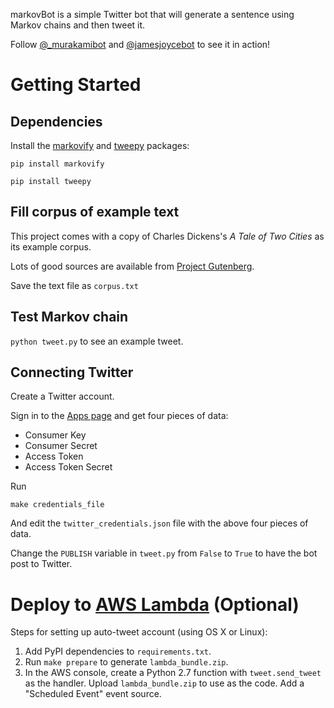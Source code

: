 markovBot is a simple Twitter bot that will generate a sentence using Markov chains and then tweet it.

Follow [@_murakamibot](https://twitter.com/_murakamibot) and [@jamesjoycebot](https://twitter.com/jamesjoycebot) to see it in action!


# Getting Started
## Dependencies

Install the [markovify](https://github.com/jsvine/markovify) and [tweepy](http://www.tweepy.org/) packages:

`pip install markovify`

`pip install tweepy`

## Fill corpus of example text

This project comes with a copy of Charles Dickens's _A Tale of Two Cities_ as its example corpus.

Lots of good sources are available from [Project Gutenberg](https://www.gutenberg.org/).

Save the text file as `corpus.txt`

## Test Markov chain

`python tweet.py` to see an example tweet.


## Connecting Twitter

Create a Twitter account.

Sign in to the [Apps page](https://apps.twitter.com/) and get four pieces of data:

* Consumer Key
* Consumer Secret
* Access Token
* Access Token Secret

Run

`make credentials_file`

And edit the `twitter_credentials.json` file with the above four pieces of data.

Change the `PUBLISH` variable in `tweet.py` from `False` to `True` to have the bot post to Twitter.


# Deploy to [AWS Lambda](https://aws.amazon.com/lambda) (Optional)

Steps for setting up auto-tweet account (using OS X or Linux):

1. Add PyPI dependencies to `requirements.txt`.
2. Run `make prepare` to generate `lambda_bundle.zip`.
3. In the AWS console, create a Python 2.7 function with `tweet.send_tweet` as the handler. Upload `lambda_bundle.zip` to use as the code. Add a "Scheduled Event" event source.
